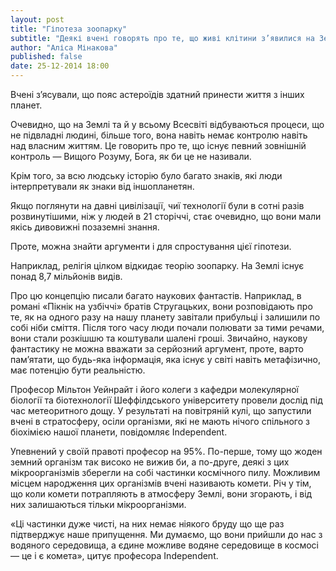 ```yaml
---
layout: post
title: "Гіпотеза зоопарку"
subtitle: "Деякі вчені говорять про те, що живі клітини з’явилися на Землі після зіткнення з астероїдом. Вчена Ребекка Мартін з університету Колорадо спростовує ідею про те, що астероїди є загрозою для всього живого і притримується протилежної точки зору"
author: "Аліса Мінакова"
published: false
date: 25-12-2014 18:00
---
```


Вчені з’ясували, що пояс астероїдів здатний принести життя з інших планет.

Очевидно, що на Землі та й у всьому Всесвіті відбуваються процеси, що не підвладні людині, більше того, вона навіть немає контролю навіть над власним життям.  Це говорить про те, що існує певний зовнішній контроль — Вищого Розуму, Бога, як би це не називали.

Крім того, за всю людську історію було багато знаків, які люди інтерпретували як знаки від іншопланетян.

Якщо поглянути на давні цивілізації, чиї технології були в сотні разів розвинутішими, ніж у людей в 21 сторіччі, стає очевидно, що вони мали якісь дивовижні позаземні знання.

Проте, можна знайти аргументи і для спростування цієї гіпотези.

Наприклад, релігія цілком відкидає теорію зоопарку.  На Землі існує понад 8,7 мільйонів видів.

Про цю концепцію писали багато наукових фантастів.  Наприклад, в романі «Пікнік на узбіччі» братів Стругацьких, вони розповідають про те, як на одного разу на нашу планету завітали прибульці і залишили по собі ніби сміття.  Після того часу люди почали полювати за тими речами, вони стали розкішшю та коштували шалені гроші.  Звичайно, наукову фантастику не можна вважати за серйозний аргумент, проте, варто пам’ятати, що будь-яка інформація, яка існує у світі навіть метафізично, має потенцію бути реальністю.

Професор Мільтон Уейнрайт і його колеги з кафедри молекулярної біології та біотехнології Шеффілдського університету провели дослід під час метеоритного дощу.  У результаті на повітряній кулі, що запустили вчені в стратосферу, осіли організми, які не мають нічого спільного з біохімією нашої планети, повідомляє Independent.

Упевнений у своїй правоті професор на 95%.  По-перше, тому що жоден земний організм так високо не вижив би, а по-друге, деякі з цих мікроорганізмів зберегли на собі частинки космічного пилу.  Можливим місцем народження цих організмів вчені називають комети.  Річ у тім, що коли комети потрапляють в атмосферу Землі, вони згорають, і від них залишаються тільки мікроорганізми.

«Ці частинки дуже чисті, на них немає ніякого бруду що ще раз підтверджує наше припущення. Ми думаємо, що вони прийшли до нас з водяного середовища, а єдине можливе водяне середовище в космосі — це і є комета», цитує професора Independent.

